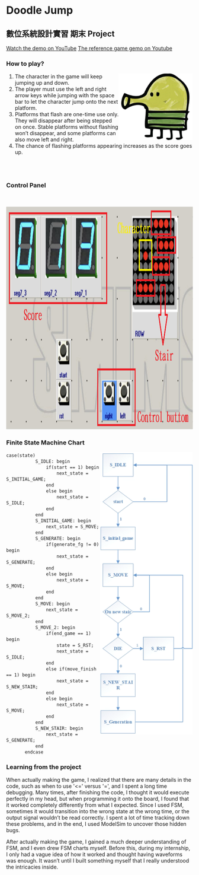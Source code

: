 # Doodle Jump
## 數位系統設計實習 期末 Project

[Watch the demo on YouTube](https://www.youtube.com/watch?v=8xgZvJDDkOo)
[The reference game gemo on Youtube](https://youtu.be/lzaxPjppjxw)

### How to play?
<img src="/image/image2.png" width="200" align="right">

1. The character in the game will keep jumping up and down.
3. The player must use the left and right arrow keys while jumping with the space bar to let the character jump onto the next platform.  
4. Platforms that flash are one-time use only. They will disappear after being stepped on once. Stable platforms without flashing won’t disappear, and some platforms can also move left and right.  
5. The chance of flashing platforms appearing increases as the score goes up.
<br>
<br>

### Control Panel
<br>
<p align="center"><img src="/image/image1.png" width="585" height="600"></p>  


### Finite State Machine Chart
<img src="/image/image3.png" width="250" align="right">

```
case(state)
           S_IDLE: begin
               if(start == 1) begin
                   next_state = S_INITIAL_GAME;
               end
               else begin
                   next_state = S_IDLE;
               end
           end
           S_INITIAL_GAME: begin
               next_state = S_MOVE;
           end
           S_GENERATE: begin
               if(generate_fg != 0) begin
                   next_state = S_GENERATE;
               end
               else begin
                   next_state = S_MOVE;
               end
           end
           S_MOVE: begin
               next_state = S_MOVE_2;
           end
           S_MOVE_2: begin
               if(end_game == 1) begin
                   state = S_RST;
                   next_state = S_IDLE;
               end
               else if(move_finish == 1) begin
                   next_state = S_NEW_STAIR;
               end
               else begin
                   next_state = S_MOVE;
               end
           end
           S_NEW_STAIR: begin      
               next_state = S_GENERATE;
           end
       endcase
```

### Learning from the project

When actually making the game, I realized that there are many details in the code, such as when to use '<=' versus '=', and I spent a long time debugging. Many times, after finishing the code, I thought it would execute perfectly in my head, but when programming it onto the board, I found that it worked completely differently from what I expected. Since I used FSM, sometimes it would transition into the wrong state at the wrong time, or the output signal wouldn’t be read correctly. I spent a lot of time tracking down these problems, and in the end, I used ModelSim to uncover those hidden bugs.

After actually making the game, I gained a much deeper understanding of FSM, and I even drew FSM charts myself. Before this, during my internship, I only had a vague idea of how it worked and thought having waveforms was enough. It wasn’t until I built something myself that I really understood the intricacies inside.

